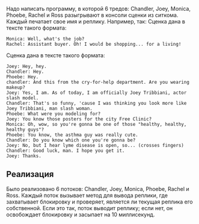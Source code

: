 Надо написать программу, в которой 6 тредов: Chandler, Joey, Monica, Phoebe, Rachel и Ross разыгрывают в консоли сценки из ситкома. Каждый печатает свое имя и реплику. Например, так:
Сценка дана в тексте такого формата:  

```text
Monica: Well, what's the job?  
Rachel: Assistant buyer. Oh! I would be shopping... for a living!
```

Сценка дана в тексте такого формата:  
```text
Joey: Hey, hey.  
Chandler: Hey.  
Phoebe: Hey.  
chandler: And this from the cry-for-help department. Are you wearing makeup?  
Joey: Yes, I am. As of today, I am officially Joey Tribbiani, actor slash model.  
Chandler: That's so funny, 'cause I was thinking you look more like Joey Tribbiani, man slash woman.  
Phoebe: What were you modeling for?  
Joey: You know those posters for the city Free Clinic?  
Monica: Oh, wow, so you're gonna be one of those "healthy, healthy, healthy guys"?  
Phoebe: You know, the asthma guy was really cute.  
Chandler: Do you know which one you're gonna be?  
Joey: No, but I hear lyme disease is open, so... (crosses fingers)  
Chandler: Good luck, man. I hope you get it.  
Joey: Thanks. 
``` 

## Реализация
Было реализовано 6 потоков: Chandler, Joey, Monica, Phoebe, Rachel и Ross. 
Каждый поток вызывает метод для вывода реплики, где захватывает блокировку и проверяет, 
является ли текущая реплика его собственной. Если это так, поток выводит реплику; если нет, он освобождает блокировку и засыпает на 10 миллисекунд.